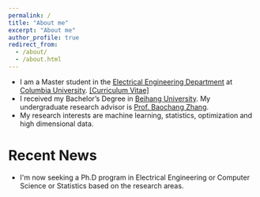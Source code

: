 ```yaml
---
permalink: /
title: "About me"
excerpt: "About me"
author_profile: true
redirect_from: 
  - /about/
  - /about.html
---
```


* I am a Master student in the [Electrical Engineering Department](https://drupal.ee.columbia.edu//) at [Columbia University](https://www.columbia.edu). [[Curriculum Vitae]](http://Wei-kang-Wang.github.io/files/weikangwang_CV.pdf)
* I received my Bachelor’s Degree in [Beihang University](http://www.buaa.edu.cn). My undergraduate research advisor is [Prof. Baochang Zhang](http://dept3.buaa.edu.cn/jsdw/qbjs/znxtykzgcx/fjs/zbc.htm).
* My research interests are machine learning, statistics, optimization and high dimensional data.


# Recent News
* I'm now seeking a Ph.D program in Electrical Engineering or Computer Science or Statistics based on the research areas.
